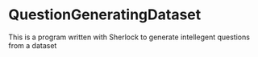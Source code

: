 # QuestionGeneratingDataset
This is a program written with Sherlock to generate intellegent questions from a dataset
